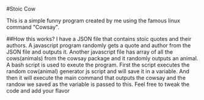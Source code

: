 #Stoic Cow

This is a simple funny program created by me using the famous linux command "Cowsay". 

##How this works?
    I have a JSON file that contains stoic quotes and their authors. A javascript program randomly gets a quote and author from the JSON file and outputs it. Another javascript file has array of all the cows(animals) from the cowsay package and it randomly outputs an animal.
    A bash script is used to exeute the program. First the script executes the random cow(animal) generator js script and will save it in a variable. And then it will execute the main command that outputs the cowsay and the randow we saved as the variable is passed to this. Feel free to tweak the code and add your flavor 
